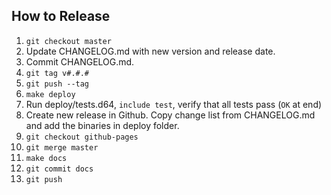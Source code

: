 ## How to Release
1. `git checkout master`
1. Update CHANGELOG.md with new version and release date.
1. Commit CHANGELOG.md.
1. `git tag v#.#.#`
1. `git push --tag`
1. `make deploy`
1. Run deploy/tests.d64, `include test`, verify that all tests pass (`OK` at end)
1. Create new release in Github. Copy change list from CHANGELOG.md and add the binaries in deploy folder.
1. `git checkout github-pages`
1. `git merge master`
1. `make docs`
1. `git commit docs`
1. `git push`
